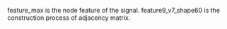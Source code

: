 feature_max is the node feature of the signal.
feature9_v7_shape60 is the construction process of adjacency matrix.
